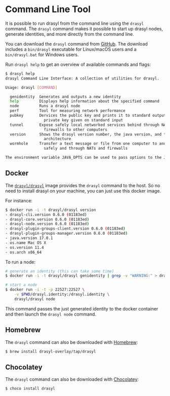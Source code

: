 # Command Line Tool

It is possible to run drasyl from the command line using the `drasyl` command.
The `drasyl` command makes it possible to start up drasyl nodes, generate identities, and more directly from the command line.

You can download the `drasyl` command from [GitHub](https://github.com/drasyl-overlay/drasyl/releases).
The download includes a `bin/drasyl` executable for Linux/macOS users and a `bin/drasyl.bat` for Windows users.

Run `drasyl help` to get an overview of available commands and flags:

```bash
$ drasyl help
drasyl Command Line Interface: A collection of utilities for drasyl.

Usage: drasyl [COMMAND]

  genidentity  Generates and outputs a new identity
  help         Displays help information about the specified command
  node         Runs a drasyl node
  perf         Tool for measuring network performance
  pubkey       Dervices the public key and prints it to standard output from a
                 private key given on standard input
  tunnel       Expose safely local networked services behind through NATs and
                 firewalls to other computers
  version      Shows the drasyl version number, the java version, and the
                 architecture
  wormhole     Transfer a text message or file from one computer to another,
                 safely and through NATs and firewalls

The environment variable JAVA_OPTS can be used to pass options to the JVM.
```

## Docker

The [`drasyl/drasyl`](https://hub.docker.com/r/drasyl/drasyl) image provides the `drasyl` command to the host. So no need to install drasyl on your machine, you can just use this docker image.

For instance:

```bash
$ docker run -i -t drasyl/drasyl version
- drasyl-cli.version 0.6.0 (01183ed)
- drasyl-core.version 0.6.0 (01183ed)
- drasyl-node.version 0.6.0 (01183ed)
- drasyl-plugin-groups-client.version 0.6.0 (01183ed)
- drasyl-plugin-groups-manager.version 0.6.0 (01183ed)
- java.version 17.0.1
- os.name Mac OS X
- os.version 11.4
- os.arch x86_64
```

To run a node:
```bash
# generate an identity (this can take some time)
$ docker run -i -t drasyl/drasyl genidentity | grep -v "WARNING:" > drasyl.identity

# start a node
$ docker run -i -t -p 22527:22527 \
    -v $PWD/drasyl.identity:/drasyl.identity \
    drasyl/drasyl node
```

This command passes the just generated identity to the docker container and then launch the `drasyl node` command.

## Homebrew

The `drasyl` command can also be downloaded with [Homebrew](https://brew.sh/):

```bash
$ brew install drasyl-overlay/tap/drasyl
```

## Chocolatey

The `drasyl` command can also be downloaded with [Chocolatey](https://chocolatey.org/packages/drasyl):

```bash
$ choco install drasyl
```
